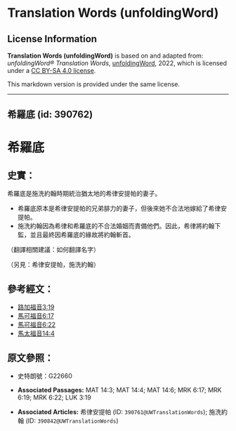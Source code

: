 # Translation Words (unfoldingWord)

## License Information

**Translation Words (unfoldingWord)** is based on and adapted from: _unfoldingWord® Translation Words_, [unfoldingWord](https://unfoldingword.org/utw), 2022, which is licensed under a [CC BY-SA 4.0 license](https://creativecommons.org/licenses/by-sa/4.0/legalcode.en).

This markdown version is provided under the same license.



--------------------------------

## 希羅底 (id: 390762)

希羅底
===

史實：
---

希羅底是施洗約翰時期統治猶太地的希律安提帕的妻子。

* 希羅底原本是希律安提帕的兄弟腓力的妻子，但後來她不合法地嫁給了希律安提帕。
* 施洗約翰因為希律和希羅底的不合法婚姻而責備他們。因此，希律將約翰下監，並且最終因希羅底的緣故將約翰斬首。

（翻譯相關建議：如何翻譯名字）

（另見：希律安提帕，施洗約翰）

參考經文：
-----

* [路加福音3:19](https://ref.ly/Luke3:19)
* [馬可福音6:17](https://ref.ly/Mark6:17)
* [馬可福音6:22](https://ref.ly/Mark6:22)
* [馬太福音14:4](https://ref.ly/Matt14:4)

原文參照：
-----

* 史特朗號：G22660

* **Associated Passages:** MAT 14:3; MAT 14:4; MAT 14:6; MRK 6:17; MRK 6:19; MRK 6:22; LUK 3:19
* **Associated Articles:** 希律安提帕 (ID: `390761@UWTranslationWords`); 施洗約翰 (ID: `390842@UWTranslationWords`)

